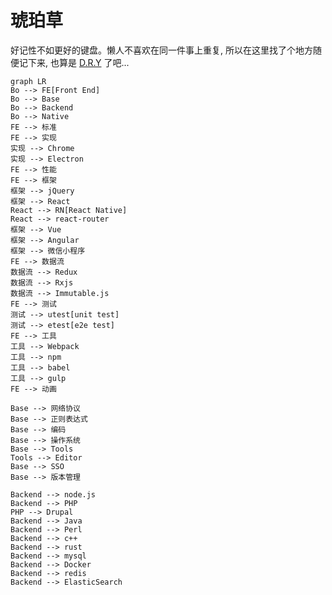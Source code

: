 # 琥珀草

好记性不如更好的键盘。懒人不喜欢在同一件事上重复, 所以在这里找了个地方随便记下来, 也算是 [D.R.Y](https://en.wikipedia.org/wiki/Don%27t_repeat_yourself) 了吧...

```mermaid
graph LR
Bo --> FE[Front End]
Bo --> Base
Bo --> Backend
Bo --> Native
FE --> 标准
FE --> 实现
实现 --> Chrome
实现 --> Electron
FE --> 性能
FE --> 框架
框架 --> jQuery
框架 --> React
React --> RN[React Native]
React --> react-router
框架 --> Vue
框架 --> Angular
框架 --> 微信小程序
FE --> 数据流
数据流 --> Redux
数据流 --> Rxjs
数据流 --> Immutable.js
FE --> 测试
测试 --> utest[unit test]
测试 --> etest[e2e test]
FE --> 工具
工具 --> Webpack
工具 --> npm
工具 --> babel
工具 --> gulp
FE --> 动画

Base --> 网络协议
Base --> 正则表达式
Base --> 编码
Base --> 操作系统
Base --> Tools
Tools --> Editor
Base --> SSO
Base --> 版本管理

Backend --> node.js
Backend --> PHP
PHP --> Drupal
Backend --> Java
Backend --> Perl
Backend --> c++
Backend --> rust
Backend --> mysql
Backend --> Docker
Backend --> redis
Backend --> ElasticSearch


```

